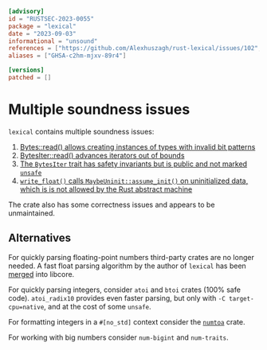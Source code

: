 ```toml
[advisory]
id = "RUSTSEC-2023-0055"
package = "lexical"
date = "2023-09-03"
informational = "unsound"
references = ["https://github.com/Alexhuszagh/rust-lexical/issues/102", "https://github.com/Alexhuszagh/rust-lexical/issues/101", "https://github.com/Alexhuszagh/rust-lexical/issues/95", "https://github.com/Alexhuszagh/rust-lexical/issues/104"]
aliases = ["GHSA-c2hm-mjxv-89r4"]

[versions]
patched = []
```

# Multiple soundness issues

`lexical` contains multiple soundness issues:

 1. [Bytes::read() allows creating instances of types with invalid bit patterns](https://github.com/Alexhuszagh/rust-lexical/issues/102)
 1. [BytesIter::read() advances iterators out of bounds](https://github.com/Alexhuszagh/rust-lexical/issues/101)
 1. [The `BytesIter` trait has safety invariants but is public and not marked `unsafe`](https://github.com/Alexhuszagh/rust-lexical/issues/104)
 1. [`write_float()` calls `MaybeUninit::assume_init()` on uninitialized data, which is is not allowed by the Rust abstract machine](https://github.com/Alexhuszagh/rust-lexical/issues/95)

The crate also has some correctness issues and appears to be unmaintained.

## Alternatives

For quickly parsing floating-point numbers third-party crates are no longer needed. A fast float parsing algorithm by the author of `lexical` has been [merged](https://github.com/rust-lang/rust/pull/86761) into libcore.

For quickly parsing integers, consider `atoi` and `btoi` crates (100% safe code). `atoi_radix10` provides even faster parsing, but only with `-C target-cpu=native`, and at the cost of some `unsafe`.

For formatting integers in a `#[no_std]` context consider the [`numtoa`](https://crates.io/crates/numtoa) crate.

For working with big numbers consider `num-bigint` and `num-traits`.

